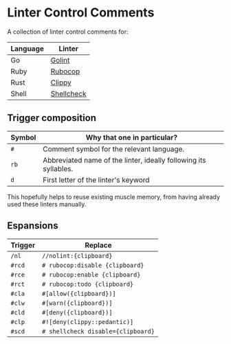 # Linter Control Comments

A collection of linter control comments for:

Language | Linter
-- | --
Go | [Golint](https://golangci-lint.run/)
Ruby | [Rubocop](https://rubocop.org)
Rust | [Clippy](https://doc.rust-lang.org/stable/clippy/)
Shell | [Shellcheck](https://www.shellcheck.net/)


## Trigger composition

Symbol | Why that one in particular?
-- | --
`#` | Comment symbol for the relevant language.
`rb` | Abbreviated name of the linter, ideally following its syllables.
`d` | First letter of the linter's keyword

This hopefully helps to reuse existing muscle memory,
from having already used these linters manually.

## Espansions

Trigger | Replace
-- | --
`/nl` | `//nolint:{clipboard}`
`#rcd` | `# rubocop:disable {clipboard}`
`#rce` | `# rubocop:enable {clipboard}`
`#rct` | `# rubocop:todo {clipboard}`
`#cla` | `#[allow({clipboard})]`
`#clw` | `#[warn({clipboard})]`
`#cld` | `#[deny({clipboard})]`
`#clp` | `#![deny(clippy::pedantic)]`
`#scd` | `# shellcheck disable={clipboard}`
